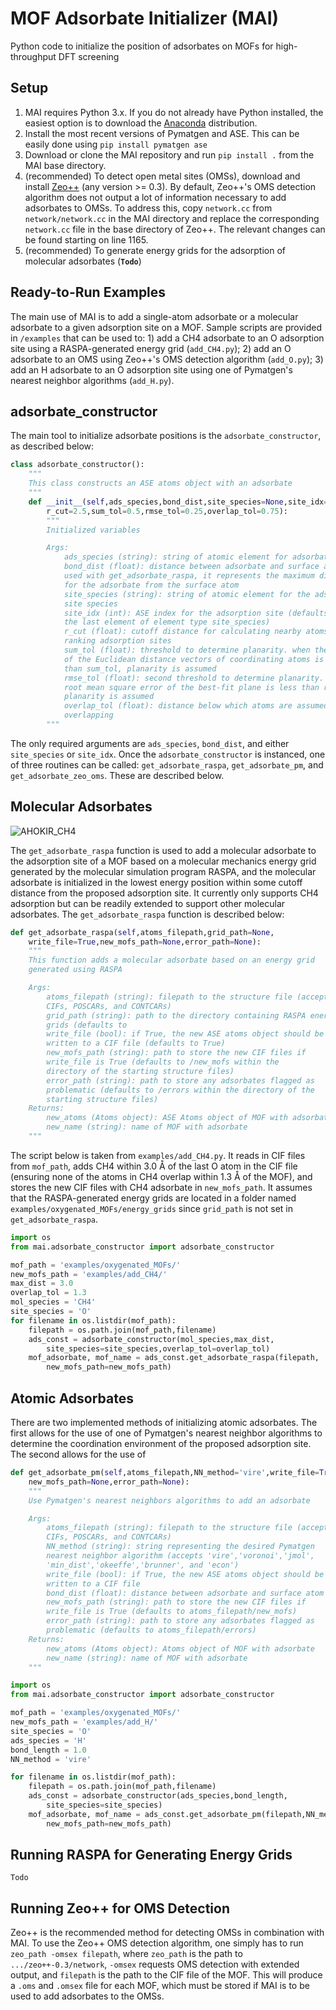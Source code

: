 # MOF Adsorbate Initializer (MAI)
Python code to initialize the position of adsorbates on MOFs for high-throughput DFT screening

Setup
-----
1. MAI requires Python 3.x. If you do not already have Python installed, the easiest option is to download the [Anaconda](https://www.anaconda.com/download/) distribution.
2. Install the most recent versions of Pymatgen and ASE. This can be easily done using `pip install pymatgen ase` 
3. Download or clone the MAI repository and run `pip install .` from the MAI base directory.
4. (recommended) To detect open metal sites (OMSs), download and install [Zeo++](http://www.zeoplusplus.org/download.html) (any version >= 0.3). By default, Zeo++'s OMS detection algorithm does not output a lot of information necessary to add adsorbates to OMSs. To address this, copy `network.cc` from `network/network.cc` in the MAI directory and replace the corresponding `network.cc` file in the base directory of Zeo++. The relevant changes can be found starting on line 1165.
5. (recommended) To generate energy grids for the adsorption of molecular adsorbates (**`Todo`**)

Ready-to-Run Examples
-----
The main use of MAI is to add a single-atom adsorbate or a molecular adsorbate to a given adsorption site on a MOF. Sample scripts are provided in `/examples` that can be used to: 1) add a CH4 adsorbate to an O adsorption site using a RASPA-generated energy grid (`add_CH4.py`); 2) add an O adsorbate to an OMS using Zeo++'s OMS detection algorithm (`add_O.py`); 3) add an H adsorbate to an O adsorption site using one of Pymatgen's nearest neighbor algorithms (`add_H.py`).

adsorbate_constructor
-----
The main tool to initialize adsorbate positions is the `adsorbate_constructor`, as described below:
```python
class adsorbate_constructor():
	"""
	This class constructs an ASE atoms object with an adsorbate
	"""
	def __init__(self,ads_species,bond_dist,site_species=None,site_idx=None,
		r_cut=2.5,sum_tol=0.5,rmse_tol=0.25,overlap_tol=0.75):
		"""
		Initialized variables

		Args:
			ads_species (string): string of atomic element for adsorbate (e.g. 'O')
			bond_dist (float): distance between adsorbate and surface atom. If
			used with get_adsorbate_raspa, it represents the maximum distance
			for the adsorbate from the surface atom
			site_species (string): string of atomic element for the adsorption
			site species
			site_idx (int): ASE index for the adsorption site (defaults to
			the last element of element type site_species)
			r_cut (float): cutoff distance for calculating nearby atoms when
			ranking adsorption sites
			sum_tol (float): threshold to determine planarity. when the sum
			of the Euclidean distance vectors of coordinating atoms is less
			than sum_tol, planarity is assumed
			rmse_tol (float): second threshold to determine planarity. when the 
			root mean square error of the best-fit plane is less than rmse_tol,
			planarity is assumed
			overlap_tol (float): distance below which atoms are assumed to be
			overlapping
		"""
```
The only required arguments are `ads_species`, `bond_dist`, and either `site_species` or `site_idx`. Once the `adsorbate_constructor` is instanced, one of three routines can be called: `get_adsorbate_raspa`, `get_adsorbate_pm`, and `get_adsorbate_zeo_oms`. These are described below.

Molecular Adsorbates
-----

![AHOKIR_CH4](test/success/add_CH4/ahokir_ch4.png)

The `get_adsorbate_raspa` function is used to add a molecular adsorbate to the adsorption site of a MOF based on a molecular mechanics energy grid generated by the molecular simulation program RASPA, and the molecular adsorbate is initialized in the lowest energy position within some cutoff distance from the proposed adsorption site. It currently only supports CH4 adsorption but can be readily extended to support other molecular adsorbates. The `get_adsorbate_raspa` function is described below:

```python
def get_adsorbate_raspa(self,atoms_filepath,grid_path=None,
	write_file=True,new_mofs_path=None,error_path=None):
	"""
	This function adds a molecular adsorbate based on an energy grid
	generated using RASPA

	Args:
		atoms_filepath (string): filepath to the structure file (accepts
		CIFs, POSCARs, and CONTCARs)
		grid_path (string): path to the directory containing RASPA energy
		grids (defaults to 
		write_file (bool): if True, the new ASE atoms object should be
		written to a CIF file (defaults to True)
		new_mofs_path (string): path to store the new CIF files if
		write_file is True (defaults to /new_mofs within the
		directory of the starting structure files)
		error_path (string): path to store any adsorbates flagged as
		problematic (defaults to /errors within the directory of the
		starting structure files)
	Returns:
		new_atoms (Atoms object): ASE Atoms object of MOF with adsorbate
		new_name (string): name of MOF with adsorbate
	"""
```
The script below is taken from `examples/add_CH4.py`. It reads in CIF files from `mof_path`, adds CH4 within 3.0 Å of the last O atom in the CIF file (ensuring none of the atoms in CH4 overlap within 1.3 Å of the MOF), and stores the new CIF files with CH4 adsorbate in `new_mofs_path`. It assumes that the RASPA-generated energy grids are located in a folder named `examples/oxygenated_MOFs/energy_grids` since `grid_path` is not set in `get_adsorbate_raspa`. 

```python
import os
from mai.adsorbate_constructor import adsorbate_constructor

mof_path = 'examples/oxygenated_MOFs/'
new_mofs_path = 'examples/add_CH4/'
max_dist = 3.0
overlap_tol = 1.3
mol_species = 'CH4'
site_species = 'O'
for filename in os.listdir(mof_path):
	filepath = os.path.join(mof_path,filename)
	ads_const = adsorbate_constructor(mol_species,max_dist,
		site_species=site_species,overlap_tol=overlap_tol)
	mof_adsorbate, mof_name = ads_const.get_adsorbate_raspa(filepath,
		new_mofs_path=new_mofs_path)
```
Atomic Adsorbates
-----
There are two implemented methods of initializing atomic adsorbates. The first allows for the use of one of Pymatgen's nearest neighbor algorithms to determine the coordination environment of the proposed adsorption site. The second allows for the use of 

```python
def get_adsorbate_pm(self,atoms_filepath,NN_method='vire',write_file=True,
	new_mofs_path=None,error_path=None):
	"""
	Use Pymatgen's nearest neighbors algorithms to add an adsorbate

	Args:
		atoms_filepath (string): filepath to the structure file (accepts
		CIFs, POSCARs, and CONTCARs)
		NN_method (string): string representing the desired Pymatgen
		nearest neighbor algorithm (accepts 'vire','voronoi','jmol',
		'min_dist','okeeffe','brunner', and 'econ')
		write_file (bool): if True, the new ASE atoms object should be
		written to a CIF file
		bond_dist (float): distance between adsorbate and surface atom
		new_mofs_path (string): path to store the new CIF files if
		write_file is True (defaults to atoms_filepath/new_mofs)
		error_path (string): path to store any adsorbates flagged as
		problematic (defaults to atoms_filepath/errors)
	Returns:
		new_atoms (Atoms object): Atoms object of MOF with adsorbate
		new_name (string): name of MOF with adsorbate
	"""
```

```python
import os
from mai.adsorbate_constructor import adsorbate_constructor

mof_path = 'examples/oxygenated_MOFs/'
new_mofs_path = 'examples/add_H/'
site_species = 'O'
ads_species = 'H'
bond_length = 1.0
NN_method = 'vire'

for filename in os.listdir(mof_path):
	filepath = os.path.join(mof_path,filename)
	ads_const = adsorbate_constructor(ads_species,bond_length,
		site_species=site_species)
	mof_adsorbate, mof_name = ads_const.get_adsorbate_pm(filepath,NN_method,
		new_mofs_path=new_mofs_path)
```

Running RASPA for Generating Energy Grids
-----
`Todo`

Running Zeo++ for OMS Detection
-----
Zeo++ is the recommended method for detecting OMSs in combination with MAI. To use the Zeo++ OMS detection algorithm, one simply has to run `zeo_path -omsex filepath`, where `zeo_path` is the path to `.../zeo++-0.3/network`, `-omsex` requests OMS detection with extended output, and `filepath` is the path to the CIF file of the MOF. This will produce a `.oms` and `.omsex` file for each MOF, which must be stored if MAI is to be used to add adsorbates to the OMSs.
